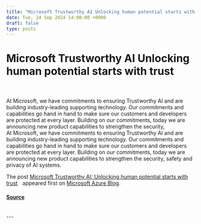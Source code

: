 ```yaml
---
title: "Microsoft Trustworthy AI Unlocking human potential starts with trust"
date: Tue, 24 Sep 2024 14:00:00 +0000
draft: false
type: posts
---
```

# Microsoft Trustworthy AI Unlocking human potential starts with trust

<br/>

<br/>
At Microsoft, we have commitments to ensuring Trustworthy AI and are building industry-leading supporting technology. Our commitments and capabilities go hand in hand to make sure our customers and developers are protected at every layer. Building on our commitments, today we are announcing new product capabilities to strengthen the security,
<br/>
At Microsoft, we have commitments to ensuring Trustworthy AI and are building industry-leading supporting technology. Our commitments and capabilities go hand in hand to make sure our customers and developers are protected at every layer. Building on our commitments, today we are announcing new product capabilities to strengthen the security, safety and privacy of AI systems.

The post [Microsoft Trustworthy AI: Unlocking human potential starts with trust](https://blogs.microsoft.com/blog/2024/09/24/microsoft-trustworthy-ai-unlocking-human-potential-starts-with-trust/)    appeared first on [Microsoft Azure Blog](https://azure.microsoft.com/en-us/blog).

#### [Source](https://blogs.microsoft.com/blog/2024/09/24/microsoft-trustworthy-ai-unlocking-human-potential-starts-with-trust/)

<br/>
---
